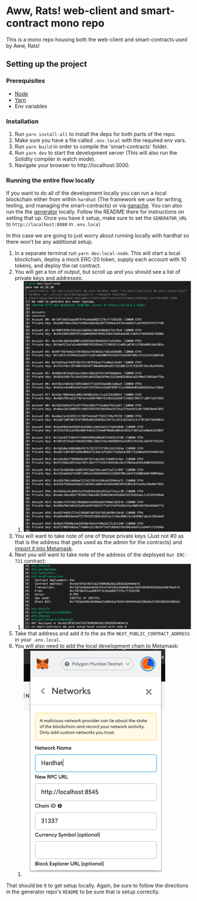 # Aww, Rats! web-client and smart-contract mono repo

This is a mono repo housing both the web-client and smart-contracts used by Aww, Rats!

## Setting up the project

### Prerequisites

- [Node](https://nodejs.org/en/)
- [Yarn](https://yarnpkg.com/)
- Env variables

### Installation

1. Run `yarn install-all` to install the deps for both parts of the repo.
2. Make sure you have a file called `.env.local` with the required env vars.
3. Run `yarn build` in order to compile the 'smart-contracts' folder.
4. Run `yarn dev` to start the development server (This will also run the Solidity compiler in watch mode).
5. Navigate your browser to http://localhost:3000.

### Running the entire flow locally

If you want to do all of the development locally you can run a local blockchain either from within `hardhat` (The framework we use for writing, testing, and managing the smart-contracts) or via [ganache](https://www.trufflesuite.com/ganache). You can also run the the [generator](https://github.com/ClickPop/aww-rats-generator) locally. Follow the README there for instructions on setting that up. Once you have it setup, make sure to set the `GENERATOR_URL` to `http://localhost:8080` in `.env.local`

In this case we are going to just worry about running locally with hardhat so there won't be any additional setup.

1. In a separate terminal run `yarn dev:local-node`. This will start a local blockchain, deploy a mock ERC-20 token, supply each account with 10 tokens, and deploy the rat contract.
2. You will get a ton of output, but scroll up and you should see a list of private keys and addresses:
   1. ![wallet screenshot](wallets.png)
3. You will want to take note of one of those private keys (Just not #0 as that is the address that gets used as the admin for the contracts) and [import it into Metamask](https://metamask.zendesk.com/hc/en-us/articles/360015489331-How-to-import-an-Account).
4. Next you will want to take note of the address of the deployed `Rat ERC-721` contract:
   1. ![rat deployed](rat-deploy.png)
5. Take that address and add it to the as the `NEXT_PUBLIC_CONTRACT_ADDRESS` in your `.env.local`.
6. You will also need to add the local development chain to Metamask:
   1. ![metamask config](metamask.png)

That should be it to get setup locally. Again, be sure to follow the directions in the generator repo's `README` to be sure that is setup correctly.
